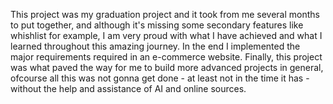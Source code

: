 This project was my graduation project and it took from me several months to put together, and although it's missing some secondary features like whishlist for example, I am very proud with what I have achieved and what I learned throughout this amazing journey. In the end I implemented the major requirements required in an e-commerce website. Finally, this project was what paved the way for me to build more advanced projects in general, ofcourse all this was not gonna get done - at least not in the time it has - without the help and assistance of AI and online sources.
